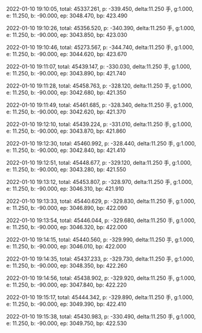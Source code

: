 2022-01-10 19:10:05, total: 45337.261, p: -339.450, delta:11.250 手, g:1.000, e: 11.250, b: -90.000, ep: 3048.470, bp: 423.490

2022-01-10 19:10:26, total: 45356.520, p: -340.390, delta:11.250 手, g:1.000, e: 11.250, b: -90.000, ep: 3043.850, bp: 423.030

2022-01-10 19:10:46, total: 45273.567, p: -344.740, delta:11.250 手, g:1.000, e: 11.250, b: -90.000, ep: 3044.620, bp: 423.670

2022-01-10 19:11:07, total: 45439.147, p: -330.030, delta:11.250 手, g:1.000, e: 11.250, b: -90.000, ep: 3043.890, bp: 421.740

2022-01-10 19:11:28, total: 45458.763, p: -328.120, delta:11.250 手, g:1.000, e: 11.250, b: -90.000, ep: 3042.680, bp: 421.350

2022-01-10 19:11:49, total: 45461.685, p: -328.340, delta:11.250 手, g:1.000, e: 11.250, b: -90.000, ep: 3042.620, bp: 421.370

2022-01-10 19:12:10, total: 45439.224, p: -331.010, delta:11.250 手, g:1.000, e: 11.250, b: -90.000, ep: 3043.870, bp: 421.860

2022-01-10 19:12:30, total: 45460.992, p: -328.440, delta:11.250 手, g:1.000, e: 11.250, b: -90.000, ep: 3042.840, bp: 421.410

2022-01-10 19:12:51, total: 45448.677, p: -329.120, delta:11.250 手, g:1.000, e: 11.250, b: -90.000, ep: 3043.280, bp: 421.550

2022-01-10 19:13:12, total: 45453.807, p: -328.970, delta:11.250 手, g:1.000, e: 11.250, b: -90.000, ep: 3046.310, bp: 421.910

2022-01-10 19:13:33, total: 45440.629, p: -329.830, delta:11.250 手, g:1.000, e: 11.250, b: -90.000, ep: 3046.890, bp: 422.090

2022-01-10 19:13:54, total: 45446.044, p: -329.680, delta:11.250 手, g:1.000, e: 11.250, b: -90.000, ep: 3046.320, bp: 422.000

2022-01-10 19:14:15, total: 45440.560, p: -329.990, delta:11.250 手, g:1.000, e: 11.250, b: -90.000, ep: 3046.010, bp: 422.000

2022-01-10 19:14:35, total: 45437.233, p: -329.730, delta:11.250 手, g:1.000, e: 11.250, b: -90.000, ep: 3048.350, bp: 422.260

2022-01-10 19:14:56, total: 45438.902, p: -329.920, delta:11.250 手, g:1.000, e: 11.250, b: -90.000, ep: 3047.840, bp: 422.220

2022-01-10 19:15:17, total: 45444.342, p: -329.890, delta:11.250 手, g:1.000, e: 11.250, b: -90.000, ep: 3049.390, bp: 422.410

2022-01-10 19:15:38, total: 45430.983, p: -330.490, delta:11.250 手, g:1.000, e: 11.250, b: -90.000, ep: 3049.750, bp: 422.530